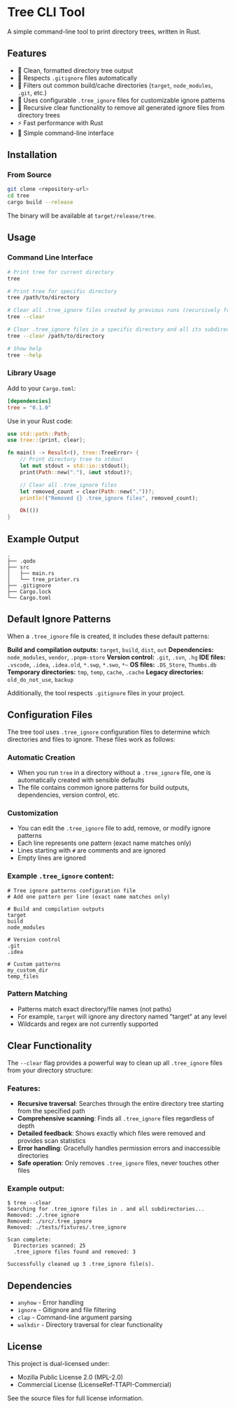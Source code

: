 # Tree CLI Tool

A simple command-line tool to print directory trees, written in Rust.

## Features

- 🌳 Clean, formatted directory tree output
- 🚫 Respects `.gitignore` files automatically
- 📁 Filters out common build/cache directories (`target`, `node_modules`, `.git`, etc.)
- 📝 Uses configurable `.tree_ignore` files for customizable ignore patterns
- 🧹 Recursive clear functionality to remove all generated ignore files from directory trees
- ⚡ Fast performance with Rust
- 🎯 Simple command-line interface

## Installation

### From Source

```bash
git clone <repository-url>
cd tree
cargo build --release
```

The binary will be available at `target/release/tree`.

## Usage

### Command Line Interface

```bash
# Print tree for current directory
tree

# Print tree for specific directory
tree /path/to/directory

# Clear all .tree_ignore files created by previous runs (recursively from current directory)
tree --clear

# Clear .tree_ignore files in a specific directory and all its subdirectories
tree --clear /path/to/directory

# Show help
tree --help
```

### Library Usage

Add to your `Cargo.toml`:
```toml
[dependencies]
tree = "0.1.0"
```

Use in your Rust code:
```rust
use std::path::Path;
use tree::{print, clear};

fn main() -> Result<(), tree::TreeError> {
    // Print directory tree to stdout
    let mut stdout = std::io::stdout();
    print(Path::new("."), &mut stdout)?;

    // Clear all .tree_ignore files
    let removed_count = clear(Path::new("."))?;
    println!("Removed {} .tree_ignore files", removed_count);

    Ok(())
}
```

## Example Output

```
.
├── .qodo
├── src
│   ├── main.rs
│   └── tree_printer.rs
├── .gitignore
├── Cargo.lock
└── Cargo.toml
```

## Default Ignore Patterns

When a `.tree_ignore` file is created, it includes these default patterns:

**Build and compilation outputs:** `target`, `build`, `dist`, `out`
**Dependencies:** `node_modules`, `vendor`, `.pnpm-store`
**Version control:** `.git`, `.svn`, `.hg`
**IDE files:** `.vscode`, `.idea`, `.idea.old`, `*.swp`, `*.swo`, `*~`
**OS files:** `.DS_Store`, `Thumbs.db`
**Temporary directories:** `tmp`, `temp`, `cache`, `.cache`
**Legacy directories:** `old_do_not_use`, `backup`

Additionally, the tool respects `.gitignore` files in your project.

## Configuration Files

The tree tool uses `.tree_ignore` configuration files to determine which directories and files to ignore. These files work as follows:

### Automatic Creation
- When you run `tree` in a directory without a `.tree_ignore` file, one is automatically created with sensible defaults
- The file contains common ignore patterns for build outputs, dependencies, version control, etc.

### Customization
- You can edit the `.tree_ignore` file to add, remove, or modify ignore patterns
- Each line represents one pattern (exact name matches only)
- Lines starting with `#` are comments and are ignored
- Empty lines are ignored

### Example `.tree_ignore` content:
```
# Tree ignore patterns configuration file
# Add one pattern per line (exact name matches only)

# Build and compilation outputs
target
build
node_modules

# Version control
.git
.idea

# Custom patterns
my_custom_dir
temp_files
```

### Pattern Matching
- Patterns match exact directory/file names (not paths)
- For example, `target` will ignore any directory named "target" at any level
- Wildcards and regex are not currently supported

## Clear Functionality

The `--clear` flag provides a powerful way to clean up all `.tree_ignore` files from your directory structure:

### Features:
- **Recursive traversal**: Searches through the entire directory tree starting from the specified path
- **Comprehensive scanning**: Finds all `.tree_ignore` files regardless of depth
- **Detailed feedback**: Shows exactly which files were removed and provides scan statistics
- **Error handling**: Gracefully handles permission errors and inaccessible directories
- **Safe operation**: Only removes `.tree_ignore` files, never touches other files

### Example output:
```
$ tree --clear
Searching for .tree_ignore files in . and all subdirectories...
Removed: ./.tree_ignore
Removed: ./src/.tree_ignore
Removed: ./tests/fixtures/.tree_ignore

Scan complete:
  Directories scanned: 25
  .tree_ignore files found and removed: 3

Successfully cleaned up 3 .tree_ignore file(s).
```

## Dependencies

- `anyhow` - Error handling
- `ignore` - Gitignore and file filtering
- `clap` - Command-line argument parsing
- `walkdir` - Directory traversal for clear functionality

## License

This project is dual-licensed under:
- Mozilla Public License 2.0 (MPL-2.0)
- Commercial License (LicenseRef-TTAPI-Commercial)

See the source files for full license information.
